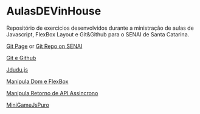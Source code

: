 # AulasDEVinHouse
Repositório de exercicios desenvolvidos durante a ministração de aulas  de Javascript, FlexBox Layout e Git&Github para o SENAI de Santa Catarina.

 [Git Page](https://eduardoworrel.github.io/DEVinHouse-Way2-Pixeon-Paradigma/) or [Git Repo on SENAI](https://github.com/DEVin-Way2-Pixeon-Paradigma/javascript-flexbox-examples)

 [Git e Github](https://eduardoworrel.github.io/DEVinHouse-Way2-Pixeon-Paradigma/GitEGithub/) 

 [Jdudu.js](https://eduardoworrel.github.io/DEVinHouse-Way2-Pixeon-Paradigma/Jdudu.js/Jdudu.js) 

 [Manipula Dom e FlexBox](https://eduardoworrel.github.io/DEVinHouse-Way2-Pixeon-Paradigma/ManipulaDomEFlexBox/) 

 [Manipula Retorno de API Assincrono](https://eduardoworrel.github.io/DEVinHouse-Way2-Pixeon-Paradigma/ManipulaRetornoDeAPIAssincrono/) 

[MiniGameJsPuro](https://eduardoworrel.github.io/DEVinHouse-Way2-Pixeon-Paradigma/MiniGameJsPuro/) 
